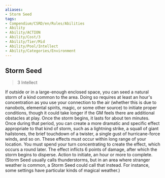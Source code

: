 ```yaml
---
aliases:
- Storm Seed
tags:
- Compendium/CSRD/en/Rules/Abilities
- Ability
- Ability/ACTION
- Ability/Cost/3
- Ability/Tier/Mid
- Ability/Pool/Intellect
- Ability/Categories/Environment
---
```


  
## Storm Seed  
>3  Intellect  
  
If outside or in a large-enough enclosed space, you can seed a natural storm of a kind common to the area. Doing so requires at least an hour's concentration as you use your connection to the air (whether this is due to nanobots, elemental spirits, magic, or some other source) to initiate proper conditions, though it could take longer if the GM feels there are additional obstacles at play. Once the storm begins, it lasts for about ten minutes. Once during that period, you can create a more dramatic and specific effect appropriate to that kind of storm, such as a lightning strike, a squall of giant hailstones, the brief touchdown of a twister, a single gust of hurricane-force winds, and so on. These effects must occur within long range of your location. You must spend your turn concentrating to create the effect, which occurs a round later. The effect inflicts 6 points of damage, after which the storm begins to disperse. Action to initiate, an hour or more to complete. (Storm Seed usually calls thunderstorms, but in an area where stranger weather is common, a Storm Seed could call that instead. For instance, some settings have particular kinds of magical weather.)